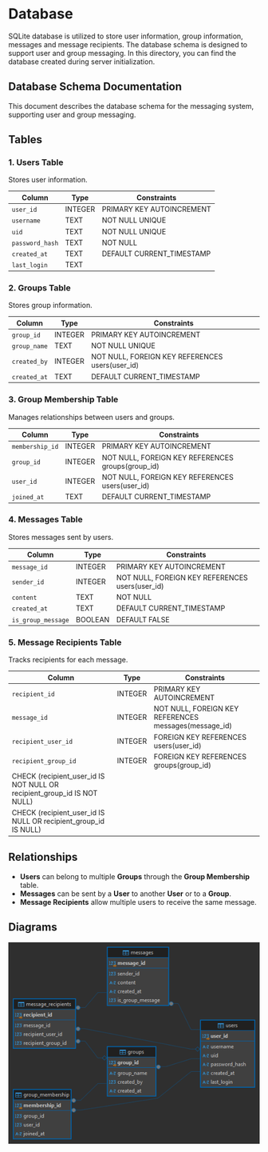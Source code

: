 # Database

SQLite database is utilized to store user information, group information, messages and message recipients. The database schema is designed to support user and group messaging. In this directory, you can find the database created during server initialization.

## Database Schema Documentation

This document describes the database schema for the messaging system, supporting user and group messaging.

## Tables

### 1. Users Table

Stores user information.

| Column          | Type    | Constraints                         |
|-----------------|---------|-------------------------------------|
| `user_id`       | INTEGER | PRIMARY KEY AUTOINCREMENT           |
| `username`      | TEXT    | NOT NULL UNIQUE                     |
| `uid`           | TEXT    | NOT NULL UNIQUE                     |
| `password_hash` | TEXT    | NOT NULL                            |
| `created_at`    | TEXT    | DEFAULT CURRENT_TIMESTAMP           |
| `last_login`    | TEXT    |                                     |

### 2. Groups Table

Stores group information.

| Column       | Type     | Constraints                                      |
|--------------|----------|--------------------------------------------------|
| `group_id`   | INTEGER  | PRIMARY KEY AUTOINCREMENT                        |
| `group_name` | TEXT     | NOT NULL UNIQUE                                  |
| `created_by` | INTEGER  | NOT NULL, FOREIGN KEY REFERENCES users(user_id)  |
| `created_at` | TEXT     | DEFAULT CURRENT_TIMESTAMP                        |

### 3. Group Membership Table

Manages relationships between users and groups.

| Column          | Type    | Constraints                                      |
|-----------------|---------|--------------------------------------------------|
| `membership_id` | INTEGER | PRIMARY KEY AUTOINCREMENT                        |
| `group_id`      | INTEGER | NOT NULL, FOREIGN KEY REFERENCES groups(group_id)|
| `user_id`       | INTEGER | NOT NULL, FOREIGN KEY REFERENCES users(user_id)  |
| `joined_at`     | TEXT    | DEFAULT CURRENT_TIMESTAMP                        |

### 4. Messages Table

Stores messages sent by users.

| Column             | Type    | Constraints                                      |
|--------------------|---------|--------------------------------------------------|
| `message_id`       | INTEGER | PRIMARY KEY AUTOINCREMENT                        |
| `sender_id`        | INTEGER | NOT NULL, FOREIGN KEY REFERENCES users(user_id)  |
| `content`          | TEXT    | NOT NULL                                         |
| `created_at`       | TEXT    | DEFAULT CURRENT_TIMESTAMP                        |
| `is_group_message` | BOOLEAN | DEFAULT FALSE                                    |

### 5. Message Recipients Table

Tracks recipients for each message.

| Column                 | Type    | Constraints                                           |
|------------------------|---------|-------------------------------------------------------|
| `recipient_id`         | INTEGER | PRIMARY KEY AUTOINCREMENT                             |
| `message_id`           | INTEGER | NOT NULL, FOREIGN KEY REFERENCES messages(message_id) |
| `recipient_user_id`    | INTEGER | FOREIGN KEY REFERENCES users(user_id)                 |
| `recipient_group_id`   | INTEGER | FOREIGN KEY REFERENCES groups(group_id)               |
| CHECK (recipient_user_id IS NOT NULL OR recipient_group_id IS NOT NULL)                  |
| CHECK (recipient_user_id IS NULL OR recipient_group_id IS NULL)                          |

## Relationships

- **Users** can belong to multiple **Groups** through the **Group Membership** table.
- **Messages** can be sent by a **User** to another **User** or to a **Group**.
- **Message Recipients** allow multiple users to receive the same message.

## Diagrams

![ERD](/assets/erd.png)

